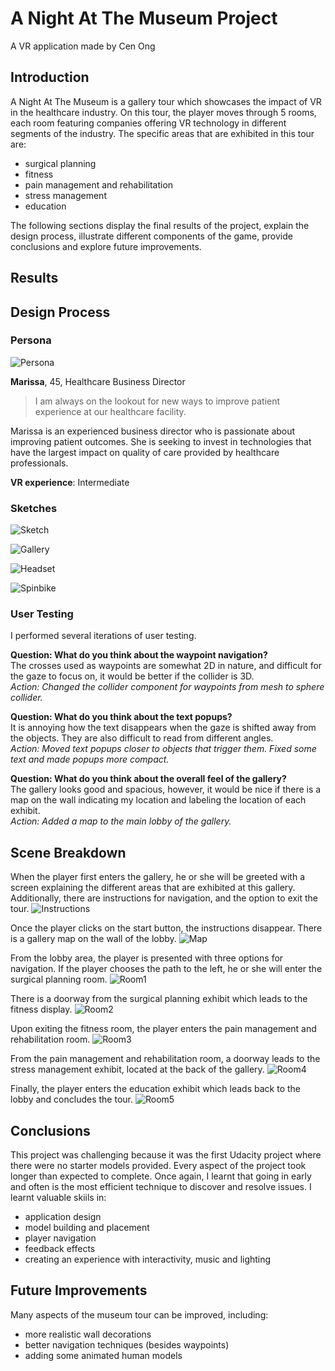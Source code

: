# A Night At The Museum Project
A VR application made by Cen Ong

## Introduction 
A Night At The Museum is a gallery tour which showcases the impact of VR in the healthcare industry. On this tour, the player moves through 5 rooms, each room featuring companies offering VR technology in different segments of the industry. The specific areas that are exhibited in this tour are:
- surgical planning
- fitness
- pain management and rehabilitation
- stress management
- education

The following sections display the final results of the project, explain the design process, illustrate different components of the game, provide conclusions and explore future improvements.

## Results

## Design Process
 
### Persona

![](media/persona.png?raw=true "Persona")

**Marissa**, 45, Healthcare Business Director

>I am always on the lookout for new ways to improve patient experience at our healthcare facility.

Marissa is an experienced business director who is passionate about improving patient outcomes. She is seeking to invest in technologies that have the largest impact on quality of care provided by healthcare professionals. 

**VR experience**: Intermediate

### Sketches

![](media/sketch.png?raw=true "Sketch")

![](media/gallerywalls.png?raw=true "Gallery")

![](media/headset.png?raw=true "Headset")

![](media/spinbike.png?raw=true "Spinbike")

### User Testing

I performed several iterations of user testing.

**Question: What do you think about the waypoint navigation?**  
The crosses used as waypoints are somewhat 2D in nature, and difficult for the gaze to focus on, it would be better if the collider is 3D.  
*Action: Changed the collider component for waypoints from mesh to sphere collider.*

**Question: What do you think about the text popups?**  
It is annoying how the text disappears when the gaze is shifted away from the objects. They are also difficult to read from different angles.  
*Action: Moved text popups closer to objects that trigger them. Fixed some text and made popups more compact.*

**Question: What do you think about the overall feel of the gallery?**  
The gallery looks good and spacious, however, it would be nice if there is a map on the wall indicating my location and labeling the location of each exhibit.  
*Action: Added a map to the main lobby of the gallery.*  

## Scene Breakdown

When the player first enters the gallery, he or she will be greeted with a screen explaining the different areas that are exhibited at this gallery. Additionally, there are instructions for navigation, and the option to exit the tour. 
![](media/instructions.png?raw=true "Instructions")

Once the player clicks on the start button, the instructions disappear. There is a gallery map on the wall of the lobby.
![](media/gallerymap.png?raw=true "Map")

From the lobby area, the player is presented with three options for navigation. If the player chooses the path to the left, he or she will enter the surgical planning room.
![](media/room1.png?raw=true "Room1")

There is a doorway from the surgical planning exhibit which leads to the fitness display.
![](media/room2.png?raw=true "Room2")

Upon exiting the fitness room, the player enters the pain management and rehabilitation room.
![](media/room3.png?raw=true "Room3")

From the pain management and rehabilitation room, a doorway leads to the stress management exhibit, located at the back of the gallery.
![](media/room4.png?raw=true "Room4")

Finally, the player enters the education exhibit which leads back to the lobby and concludes the tour.
![](media/room5.png?raw=true "Room5")

## Conclusions 

This project was challenging because it was the first Udacity project where there were no starter models provided. Every aspect of the project took longer than expected to complete. Once again, I learnt that going in early and often is the most efficient technique to discover and resolve issues. I learnt valuable skiils in:
- application design
- model building and placement
- player navigation
- feedback effects
- creating an experience with interactivity, music and lighting

## Future Improvements

Many aspects of the museum tour can be improved, including:
- more realistic wall decorations
- better navigation techniques (besides waypoints)
- adding some animated human models